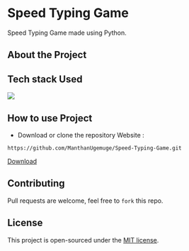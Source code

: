 # Speed Typing Game
Speed Typing Game made using Python. 

## About the Project

## Tech stack Used
<a target="_blank" href="https://www.python.org/"><img src="https://img.shields.io/badge/Python-14354C?style=for-the-badge&logo=python&logoColor=white"></img></a>

## How to use Project
- Download or clone the repository Website : 
```
https://github.com/ManthanUgemuge/Speed-Typing-Game.git
```
[Download](https://github.com/ManthanUgemuge/Speed-Typing-Game/archive/refs/heads/main.zip)
## Contributing
Pull requests are welcome, feel free to ```fork``` this repo.

## License
This project is open-sourced under the [MIT license]().

